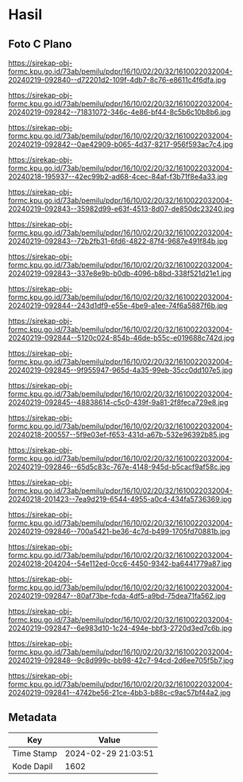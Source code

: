 # Hasil

## Foto C Plano

https://sirekap-obj-formc.kpu.go.id/73ab/pemilu/pdpr/16/10/02/20/32/1610022032004-20240219-092840--d72201d2-109f-4db7-8c76-e8611c4f6dfa.jpg

https://sirekap-obj-formc.kpu.go.id/73ab/pemilu/pdpr/16/10/02/20/32/1610022032004-20240219-092842--71831072-346c-4e86-bf44-8c5b6c10b8b6.jpg

https://sirekap-obj-formc.kpu.go.id/73ab/pemilu/pdpr/16/10/02/20/32/1610022032004-20240219-092842--0ae42909-b065-4d37-8217-956f593ac7c4.jpg

https://sirekap-obj-formc.kpu.go.id/73ab/pemilu/pdpr/16/10/02/20/32/1610022032004-20240218-195937--42ec99b2-ad68-4cec-84af-f3b71f8e4a33.jpg

https://sirekap-obj-formc.kpu.go.id/73ab/pemilu/pdpr/16/10/02/20/32/1610022032004-20240219-092843--35982d99-e63f-4513-8d07-de850dc23240.jpg

https://sirekap-obj-formc.kpu.go.id/73ab/pemilu/pdpr/16/10/02/20/32/1610022032004-20240219-092843--72b2fb31-6fd6-4822-87f4-9687e491f84b.jpg

https://sirekap-obj-formc.kpu.go.id/73ab/pemilu/pdpr/16/10/02/20/32/1610022032004-20240219-092843--337e8e9b-b0db-4096-b8bd-338f521d21e1.jpg

https://sirekap-obj-formc.kpu.go.id/73ab/pemilu/pdpr/16/10/02/20/32/1610022032004-20240219-092844--243d1df9-e55e-4be9-a1ee-74f6a5887f6b.jpg

https://sirekap-obj-formc.kpu.go.id/73ab/pemilu/pdpr/16/10/02/20/32/1610022032004-20240219-092844--5120c024-854b-46de-b55c-e019688c742d.jpg

https://sirekap-obj-formc.kpu.go.id/73ab/pemilu/pdpr/16/10/02/20/32/1610022032004-20240219-092845--9f955947-965d-4a35-99eb-35cc0dd107e5.jpg

https://sirekap-obj-formc.kpu.go.id/73ab/pemilu/pdpr/16/10/02/20/32/1610022032004-20240219-092845--48838614-c5c0-439f-9a81-2f8feca729e8.jpg

https://sirekap-obj-formc.kpu.go.id/73ab/pemilu/pdpr/16/10/02/20/32/1610022032004-20240218-200557--5f9e03ef-f653-431d-a67b-532e96392b85.jpg

https://sirekap-obj-formc.kpu.go.id/73ab/pemilu/pdpr/16/10/02/20/32/1610022032004-20240219-092846--65d5c83c-767e-4148-945d-b5cacf9af58c.jpg

https://sirekap-obj-formc.kpu.go.id/73ab/pemilu/pdpr/16/10/02/20/32/1610022032004-20240218-201423--7ea9d219-6544-4955-a0c4-434fa5736369.jpg

https://sirekap-obj-formc.kpu.go.id/73ab/pemilu/pdpr/16/10/02/20/32/1610022032004-20240219-092846--700a5421-be36-4c7d-b499-1705fd70881b.jpg

https://sirekap-obj-formc.kpu.go.id/73ab/pemilu/pdpr/16/10/02/20/32/1610022032004-20240218-204204--54e112ed-0cc6-4450-9342-ba6441779a87.jpg

https://sirekap-obj-formc.kpu.go.id/73ab/pemilu/pdpr/16/10/02/20/32/1610022032004-20240219-092847--80af73be-fcda-4df5-a9bd-75dea71fa562.jpg

https://sirekap-obj-formc.kpu.go.id/73ab/pemilu/pdpr/16/10/02/20/32/1610022032004-20240219-092847--6e983d10-1c24-494e-bbf3-2720d3ed7c6b.jpg

https://sirekap-obj-formc.kpu.go.id/73ab/pemilu/pdpr/16/10/02/20/32/1610022032004-20240219-092848--9c8d999c-bb98-42c7-94cd-2d6ee705f5b7.jpg

https://sirekap-obj-formc.kpu.go.id/73ab/pemilu/pdpr/16/10/02/20/32/1610022032004-20240219-092841--4742be56-21ce-4bb3-b88c-c9ac57bf44a2.jpg


## Metadata

| Key        | Value               |
| ---------- | ------------------- |
| Time Stamp | 2024-02-29 21:03:51 |
| Kode Dapil | 1602                |



